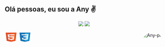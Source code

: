 ## Olá pessoas, eu sou a Any ✌

<div align="center">
  <a>
  <img height="179em" src="https://github-readme-stats.vercel.app/api?username=Anypt&show_icons=true&theme=radical&include_all_commits=true&count_private=true"/>
  <img height="179em" src="https://github-readme-stats.vercel.app/api/top-langs/?username=Anypt&layout=compact&langs_count=7&theme=radical"/>
</div>
  
<div style="display: inline_block"><br>
  <img align="center" alt="Any-HTML" height="30" width="40" src="https://raw.githubusercontent.com/devicons/devicon/master/icons/html5/html5-original.svg">
  <img align="center" alt="Any-CSS" height="30" width="40" src="https://raw.githubusercontent.com/devicons/devicon/master/icons/css3/css3-original.svg">
  <img align="right" alt="Any-pic" height="150" style="border-radius:50px;" src="https://avatars.githubusercontent.com/u/93676672?s=400&u=7c608f604968c9c4161c3831a666997ce2992ea6&v=4">
  
  ##
</div>
  
